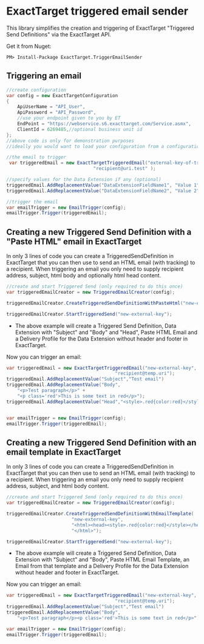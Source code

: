 ExactTarget triggered email sender
==================================

This library simplifies the creation and triggering of ExactTarget "Triggered Send Definitions" via the ExactTarget API. 

Get it from Nuget:
```
PM> Install-Package ExactTarget.TriggerEmailSender
```

Triggering an email	
-------------------

```C#
//create configuration
var config = new ExactTargetConfiguration
{
	ApiUserName = "API_User",
	ApiPassword = "API_Password",
	//use your endpoint given to you by ET
	EndPoint = "https://webservice.s6.exacttarget.com/Service.asmx",
	ClientId = 6269485,//optional business unit id
};
//above code is only for demonstration purposes
//ideally you would want to load your configuration from a configuration file		
```

```C#
//the email to trigger
 var triggeredEmail = new ExactTargetTriggeredEmail("external-key-of-trigger", 
                                "recipient@uri.test" );

//specify values for the Data Extension if any (optional)
triggeredEmail.AddReplacementValue("DataExtensionFieldName1", "Value 1");
triggeredEmail.AddReplacementValue("DataExtensionFieldName2", "Value 2");

//trigger the email
var emailTrigger = new EmailTrigger(config);
emailTrigger.Trigger(triggeredEmail);
```

Creating a new Triggered Send Definition with a "Paste HTML" email in ExactTarget
---------------------------------------------------------------------------------

In only 3 lines of code you can create a TriggeredSendDefinition
in ExactTarget that you can then use to send an HTML email (with tracking)
to a recipient. When triggering an email you only need to supply 
recipient address, subject, html body and optionally html head content.

```C#
//create and start Triggered Send (only required to do this once)
var triggeredEmailCreator = new TriggeredEmailCreator(config);

triggeredEmailCreator.CreateTriggeredSendDefinitionWithPasteHtml("new-external-key");

triggeredEmailCreator.StartTriggeredSend("new-external-key");
```
* The above example will create a Triggered Send Definition,
Data Extension with "Subject" and "Body" and "Head", Paste HTML Email
and a Delivery Profile for the Data Extension without header and footer
in ExactTarget.

Now you can trigger an email:
```C#
var triggeredEmail = new ExactTargetTriggeredEmail("new-external-key", 
										"recipient@temp.uri");
triggeredEmail.AddReplacementValue("Subject","Test email")
triggeredEmail.AddReplacementValue("Body",
	"<p>Test paragraph</p>" +
	"<p class='red'>This is some text in red</p>");
triggeredEmail.AddReplacementValue("Head","<style>.red{color:red}</style>")


var emailTrigger = new EmailTrigger(config);
emailTrigger.Trigger(triggeredEmail);
```

Creating a new Triggered Send Definition with an email template in ExactTarget
------------------------------------------------------------------------------

In only 3 lines of code you can create a TriggeredSendDefinition
in ExactTarget that you can then use to send an HTML email (with tracking)
to a recipient. When triggering an email you only need to supply 
recipient address, subject, and html body content.

```C#
//create and start Triggered Send (only required to do this once)
var triggeredEmailCreator = new TriggeredEmailCreator(config);

triggeredEmailCreator.CreateTriggeredSendDefinitionWithEmailTemplate(
						"new-external-key",
						"<html><head><style>.red{color:red}</style></head>", 
						"</html>");

triggeredEmailCreator.StartTriggeredSend("new-external-key");
```
* The above example will create a Triggered Send Definition,
Data Extension with "Subject" and "Body",
Paste HTML Email Template, an Email from that template
and a Delivery Profile for the Data Extension without header and footer
in ExactTarget.

Now you can trigger an email:
```C#
var triggeredEmail = new ExactTargetTriggeredEmail("new-external-key", 
										"recipient@temp.uri");
triggeredEmail.AddReplacementValue("Subject","Test email")
triggeredEmail.AddReplacementValue("Body", 
	"<p>Test paragraph</p><p class='red'>This is some text in red</p>");

var emailTrigger = new EmailTrigger(config);
emailTrigger.Trigger(triggeredEmail);
```
